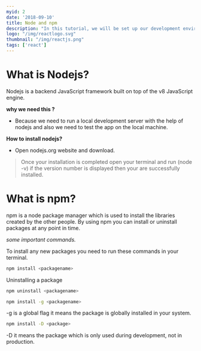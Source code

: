 ```yaml
---
myid: 2
date: '2018-09-10'
title: Node and npm
description: "In this tutorial, we will be set up our development environment for that we need to install nodejs and npm so that we can install external packages from the package manager"
logo: "/img/reactlogo.svg"
thumbnail: "/img/reactjs.png"
tags: ['react']
---
```


# What is Nodejs?

Nodejs is a backend JavaScript framework built on top of the v8 JavaScript engine.

**why we need this ?**

- Because we need to run a local development server with the help of nodejs and also we need to test the app on the local machine.

**How to install nodejs?**

- Open nodejs.org website and download.

 <blockquote>
 Once your installation is completed open your terminal and run (node -v) if the version number is displayed then your are successfully installed.
 </blockquote>

# What is npm?

npm is a node package manager which is used to install the libraries created by the other people.
By using npm you can install or uninstall packages at any point in time.

_some important commands._

To install any new packages you need to run these commands in your terminal.

```bash
npm install <packagename>
```

Uninstalling a package

```bash
npm uninstall <packagename>
```

```bash
npm install -g <packagename>
```

-g is a global flag it means the package is globally installed in your system.

```bash
npm install -D <package>
```

-D it means the package which is only used during development, not in production.

